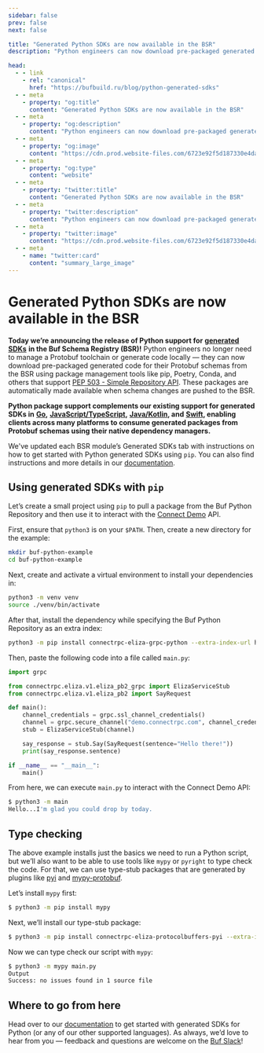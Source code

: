 ```yaml
---
sidebar: false
prev: false
next: false

title: "Generated Python SDKs are now available in the BSR"
description: "Python engineers can now download pre-packaged generated code for their Protobuf schemas from the BSR using package management tools like pip, Poetry, and Conda."

head:
  - - link
    - rel: "canonical"
      href: "https://bufbuild.ru/blog/python-generated-sdks"
  - - meta
    - property: "og:title"
      content: "Generated Python SDKs are now available in the BSR"
  - - meta
    - property: "og:description"
      content: "Python engineers can now download pre-packaged generated code for their Protobuf schemas from the BSR using package management tools like pip, Poetry, and Conda."
  - - meta
    - property: "og:image"
      content: "https://cdn.prod.website-files.com/6723e92f5d187330e4da8144/674fc5516b6a75a26efd5590_Python%20SDKs.png"
  - - meta
    - property: "og:type"
      content: "website"
  - - meta
    - property: "twitter:title"
      content: "Generated Python SDKs are now available in the BSR"
  - - meta
    - property: "twitter:description"
      content: "Python engineers can now download pre-packaged generated code for their Protobuf schemas from the BSR using package management tools like pip, Poetry, and Conda."
  - - meta
    - property: "twitter:image"
      content: "https://cdn.prod.website-files.com/6723e92f5d187330e4da8144/674fc5516b6a75a26efd5590_Python%20SDKs.png"
  - - meta
    - name: "twitter:card"
      content: "summary_large_image"
---
```


# Generated Python SDKs are now available in the BSR

**Today we’re announcing the release of Python support for** [**generated SDKs**](/docs/bsr/generated-sdks/python/index.md) **in the Buf Schema Registry (BSR)!** Python engineers no longer need to manage a Protobuf toolchain or generate code locally — they can now download pre-packaged generated code for their Protobuf schemas from the BSR using package management tools like pip, Poetry, Conda, and others that support [PEP 503 - Simple Repository API](https://peps.python.org/pep-0503/). These packages are automatically made available when schema changes are pushed to the BSR.

**Python package support complements our existing support for generated SDKs in** [**Go**](/docs/bsr/generated-sdks/go/index.md)**,** [**JavaScript/TypeScript**](/docs/bsr/generated-sdks/npm/index.md)**,** [**Java/Kotlin**](/docs/bsr/generated-sdks/maven/index.md)**, and** [**Swift**](/docs/bsr/generated-sdks/swift/index.md)**, enabling clients across many platforms to consume generated packages from Protobuf schemas using their native dependency managers.**

We've updated each BSR module’s Generated SDKs tab with instructions on how to get started with Python generated SDKs using `pip`. You can also find instructions and more details in our [documentation](/docs/bsr/generated-sdks/python/index.md).

## Using generated SDKs with `pip`

Let’s create a small project using `pip` to pull a package from the Buf Python Repository and then use it to interact with the [Connect Demo](https://connectrpc.com/demo/) API.

First, ensure that `python3` is on your `$PATH`. Then, create a new directory for the example:

```bash
mkdir buf-python-example
cd buf-python-example
```

Next, create and activate a virtual environment to install your dependencies in:

```bash
python3 -m venv venv
source ./venv/bin/activate
```

After that, install the dependency while specifying the Buf Python Repository as an extra index:

```bash
python3 -m pip install connectrpc-eliza-grpc-python --extra-index-url https://buf.build/gen/python
```

Then, paste the following code into a file called `main.py`:

```python
import grpc

from connectrpc.eliza.v1.eliza_pb2_grpc import ElizaServiceStub
from connectrpc.eliza.v1.eliza_pb2 import SayRequest

def main():
    channel_credentials = grpc.ssl_channel_credentials()
    channel = grpc.secure_channel("demo.connectrpc.com", channel_credentials)
    stub = ElizaServiceStub(channel)

    say_response = stub.Say(SayRequest(sentence="Hello there!"))
    print(say_response.sentence)

if __name__ == "__main__":
    main()
```

From here, we can execute `main.py` to interact with the Connect Demo API:

```bash
$ python3 -m main
Hello...I'm glad you could drop by today.
```

## Type checking

The above example installs just the basics we need to run a Python script, but we’ll also want to be able to use tools like `mypy` or `pyright` to type check the code. For that, we can use type-stub packages that are generated by plugins like [pyi](https://buf.build/protocolbuffers/pyi) and [mypy-protobuf](https://buf.build/community/nipunn1313-mypy).

Let’s install `mypy` first:

```bash
$ python3 -m pip install mypy
```

Next, we’ll install our type-stub package:

```bash
$ python3 -m pip install connectrpc-eliza-protocolbuffers-pyi --extra-index-url https://buf.build/gen/python
```

Now we can type check our script with `mypy`:

```bash
$ python3 -m mypy main.py
Output
Success: no issues found in 1 source file
```

## Where to go from here

Head over to our [documentation](/docs/bsr/generated-sdks/python/index.md) to get started with generated SDKs for Python (or any of our other supported languages). As always, we’d love to hear from you — feedback and questions are welcome on the [Buf Slack](https://buf.build/b/slack/)!

‍
